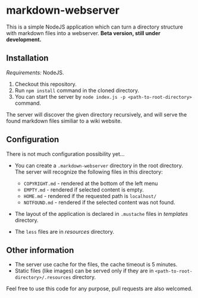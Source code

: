 # markdown-webserver
This is a simple NodeJS application which can turn a directory structure with markdown files into a webserver.
**Beta version, still under development.**

## Installation

*Requirements:* NodeJS.

1. Checkout this repository.
2. Run `npm install` command in the cloned directory.
3. You can start the server by `node index.js -p <path-to-root-directory>` command.

The server will discover the given directory recursively, and will serve the found markdown files similiar to a wiki website.

## Configuration

There is not much configuration possibility yet...

- You can create a `.markdown-webserver` directory in the root directory. The server will recognize the following files in this directory:
    - `COPYRIGHT.md` - rendered at the bottom of the left menu
    - `EMPTY.md` - rendered if selected content is empty.
    - `HOME.md` - rendered if the requested path is `localhost/`
    - `NOTFOUND.md` - rendered if the selected content was not found.

- The layout of the application is declared in `.mustache` files in _templates_ directory.
- The `less` files are in _resources_ directory.

## Other information

- The server use cache for the files, the cache timeout is 5 minutes.
- Static files (like images) can be served only if they are in `<path-to-root-directory>/.resources` directory.

Feel free to use this code for any purpose, pull requests are also welcomed.